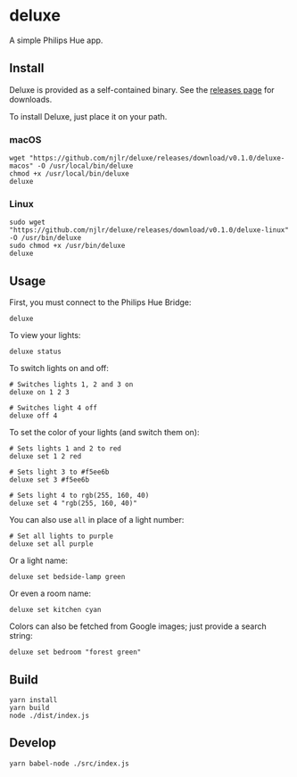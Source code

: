 # deluxe

A simple Philips Hue app. 

## Install

Deluxe is provided as a self-contained binary. See the [releases page](https://github.com/njlr/deluxe/releases) for downloads. 

To install Deluxe, just place it on your path. 

### macOS

```bash=
wget "https://github.com/njlr/deluxe/releases/download/v0.1.0/deluxe-macos" -O /usr/local/bin/deluxe
chmod +x /usr/local/bin/deluxe
deluxe
```

### Linux

```bash=
sudo wget "https://github.com/njlr/deluxe/releases/download/v0.1.0/deluxe-linux" -O /usr/bin/deluxe
sudo chmod +x /usr/bin/deluxe
deluxe
```

## Usage

First, you must connect to the Philips Hue Bridge: 

```bash=
deluxe
```

To view your lights: 

```bash=
deluxe status
```

To switch lights on and off: 

```bash=
# Switches lights 1, 2 and 3 on
deluxe on 1 2 3

# Switches light 4 off
deluxe off 4
```

To set the color of your lights (and switch them on): 

```bash=
# Sets lights 1 and 2 to red
deluxe set 1 2 red

# Sets light 3 to #f5ee6b
deluxe set 3 #f5ee6b

# Sets light 4 to rgb(255, 160, 40)
deluxe set 4 "rgb(255, 160, 40)"
```

You can also use `all` in place of a light number: 

```bash=
# Set all lights to purple
deluxe set all purple 
```

Or a light name: 

```bash=
deluxe set bedside-lamp green
```

Or even a room name: 

```bash=
deluxe set kitchen cyan 
```

Colors can also be fetched from Google images; just provide a search string: 

```bash=
deluxe set bedroom "forest green"
```

## Build

```bash=
yarn install
yarn build
node ./dist/index.js
```

## Develop

```bash=
yarn babel-node ./src/index.js
```
